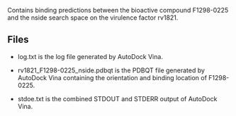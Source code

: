 Contains binding predictions between the bioactive compound F1298-0225 and the nside search space on the virulence factor rv1821.

## Files

- log.txt is the log file generated by AutoDock Vina.

- rv1821_F1298-0225_nside.pdbqt is the PDBQT file generated by AutoDock Vina containing the orientation and binding location of F1298-0225.

- stdoe.txt is the combined STDOUT and STDERR output of AutoDock Vina.

